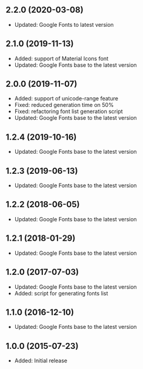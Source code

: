 ## 2.2.0 (2020-03-08)

- Updated: Google Fonts to latest version


## 2.1.0 (2019-11-13)

- Added: support of Material Icons font
- Updated: Google Fonts base to the latest version


## 2.0.0 (2019-11-07)

- Added: support of unicode-range feature
- Fixed: reduced generation time on 50%
- Fixed: refactoring font list generation script
- Updated: Google Fonts base to the latest version


## 1.2.4 (2019-10-16)

- Updated: Google Fonts base to the latest version

## 1.2.3 (2019-06-13)

- Updated: Google Fonts base to the latest version

## 1.2.2 (2018-06-05)

- Updated: Google Fonts base to the latest version

## 1.2.1 (2018-01-29)

- Updated: Google Fonts base to the latest version

## 1.2.0 (2017-07-03)

- Updated: Google Fonts base to the latest version
- Added: script for generating fonts list

## 1.1.0 (2016-12-10)

- Updated: Google Fonts base to the latest version

## 1.0.0 (2015-07-23)

- Added: Initial release
